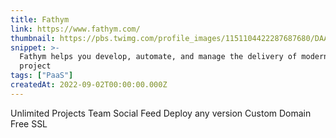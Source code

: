 ```yaml
---
title: Fathym
link: https://www.fathym.com/
thumbnail: https://pbs.twimg.com/profile_images/1151104422287687680/DAAkvhpA_400x400.png
snippet: >-
  Fathym helps you develop, automate, and manage the delivery of modern web
  project
tags: ["PaaS"]
createdAt: 2022-09-02T00:00:00.000Z
---
```

Unlimited Projects
Team Social Feed
Deploy any version
Custom Domain
Free SSL